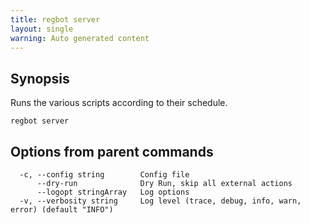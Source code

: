 ```yaml
---
title: regbot server
layout: single
warning: Auto generated content
---
```


## Synopsis

Runs the various scripts according to their schedule.

```shell
regbot server
```

## Options from parent commands

```text
  -c, --config string        Config file
      --dry-run              Dry Run, skip all external actions
      --logopt stringArray   Log options
  -v, --verbosity string     Log level (trace, debug, info, warn, error) (default "INFO")
```
